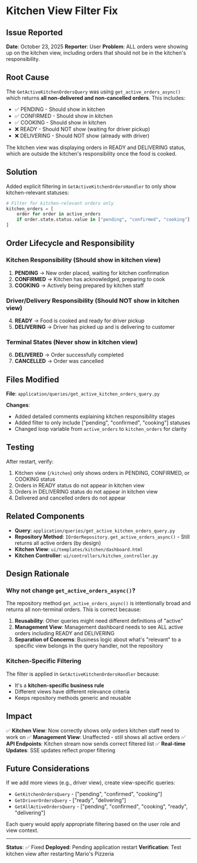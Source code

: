 # Kitchen View Filter Fix

## Issue Reported

**Date**: October 23, 2025
**Reporter**: User
**Problem**: ALL orders were showing up on the kitchen view, including orders that should not be in the kitchen's responsibility.

## Root Cause

The `GetActiveKitchenOrdersQuery` was using `get_active_orders_async()` which returns **all non-delivered and non-cancelled orders**. This includes:

- ✅ PENDING - Should show in kitchen
- ✅ CONFIRMED - Should show in kitchen
- ✅ COOKING - Should show in kitchen
- ❌ READY - Should NOT show (waiting for driver pickup)
- ❌ DELIVERING - Should NOT show (already with driver)

The kitchen view was displaying orders in READY and DELIVERING status, which are outside the kitchen's responsibility once the food is cooked.

## Solution

Added explicit filtering in `GetActiveKitchenOrdersHandler` to only show kitchen-relevant statuses:

```python
# Filter for kitchen-relevant orders only
kitchen_orders = [
    order for order in active_orders
    if order.state.status.value in ["pending", "confirmed", "cooking"]
]
```

## Order Lifecycle and Responsibility

### Kitchen Responsibility (Should show in kitchen view)

1. **PENDING** → New order placed, waiting for kitchen confirmation
2. **CONFIRMED** → Kitchen has acknowledged, preparing to cook
3. **COOKING** → Actively being prepared by kitchen staff

### Driver/Delivery Responsibility (Should NOT show in kitchen view)

4. **READY** → Food is cooked and ready for driver pickup
5. **DELIVERING** → Driver has picked up and is delivering to customer

### Terminal States (Never show in kitchen view)

6. **DELIVERED** → Order successfully completed
7. **CANCELLED** → Order was cancelled

## Files Modified

**File**: `application/queries/get_active_kitchen_orders_query.py`

**Changes**:

- Added detailed comments explaining kitchen responsibility stages
- Added filter to only include ["pending", "confirmed", "cooking"] statuses
- Changed loop variable from `active_orders` to `kitchen_orders` for clarity

## Testing

After restart, verify:

1. Kitchen view (`/kitchen`) only shows orders in PENDING, CONFIRMED, or COOKING status
2. Orders in READY status do not appear in kitchen view
3. Orders in DELIVERING status do not appear in kitchen view
4. Delivered and cancelled orders do not appear

## Related Components

- **Query**: `application/queries/get_active_kitchen_orders_query.py`
- **Repository Method**: `IOrderRepository.get_active_orders_async()` - Still returns all active orders (by design)
- **Kitchen View**: `ui/templates/kitchen/dashboard.html`
- **Kitchen Controller**: `ui/controllers/kitchen_controller.py`

## Design Rationale

### Why not change `get_active_orders_async()`?

The repository method `get_active_orders_async()` is intentionally broad and returns all non-terminal orders. This is correct because:

1. **Reusability**: Other queries might need different definitions of "active"
2. **Management View**: Management dashboard needs to see ALL active orders including READY and DELIVERING
3. **Separation of Concerns**: Business logic about what's "relevant" to a specific view belongs in the query handler, not the repository

### Kitchen-Specific Filtering

The filter is applied in `GetActiveKitchenOrdersHandler` because:

- It's a **kitchen-specific business rule**
- Different views have different relevance criteria
- Keeps repository methods generic and reusable

## Impact

✅ **Kitchen View**: Now correctly shows only orders kitchen staff need to work on
✅ **Management View**: Unaffected - still shows all active orders
✅ **API Endpoints**: Kitchen stream now sends correct filtered list
✅ **Real-time Updates**: SSE updates reflect proper filtering

## Future Considerations

If we add more views (e.g., driver view), create view-specific queries:

- `GetKitchenOrdersQuery` - ["pending", "confirmed", "cooking"]
- `GetDriverOrdersQuery` - ["ready", "delivering"]
- `GetAllActiveOrdersQuery` - ["pending", "confirmed", "cooking", "ready", "delivering"]

Each query would apply appropriate filtering based on the user role and view context.

---

**Status**: ✅ Fixed
**Deployed**: Pending application restart
**Verification**: Test kitchen view after restarting Mario's Pizzeria

